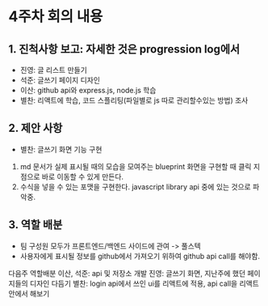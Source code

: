 # 4주차 회의 내용

## 1. 진척사항 보고: 자세한 것은 progression log에서

- 진영: 글 리스트 만들기
- 석준: 글쓰기 페이지 디자인
- 이산: github api와 express.js, node.js 학습
- 별찬: 리액트에 학습, 코드 스플리팅(파일별로 js 따로 관리할수있는 방법) 조사

## 2. 제안 사항

- 별찬: 글쓰기 화면 기능 구현

1. md 문서가 실제 표시될 때의 모습을 모여주는 blueprint 화면을 구현할 때 클릭 지점으로 바로 이동할 수 있게 만든다.
2. 수식을 넣을 수 있는 포맷을 구현한다. javascript library api 중에 있는 것으로 파악중.

## 3. 역할 배분

- 팀 구성원 모두가 프론트엔드/백엔드 사이드에 관여 -> 풀스텍
- 사용자에게 표시될 정보를 github에서 가져오기 위하여 github api call를 해야함.

다음주 역할배분
이산, 석준: api 및 저장소 개발
진영: 글쓰기 화면, 지난주에 했던 페이지들의 디자인 다듬기
별찬: login api에서 쓰인 ui를 리액트에 적용, api call을 리액트 안에서 해보기
